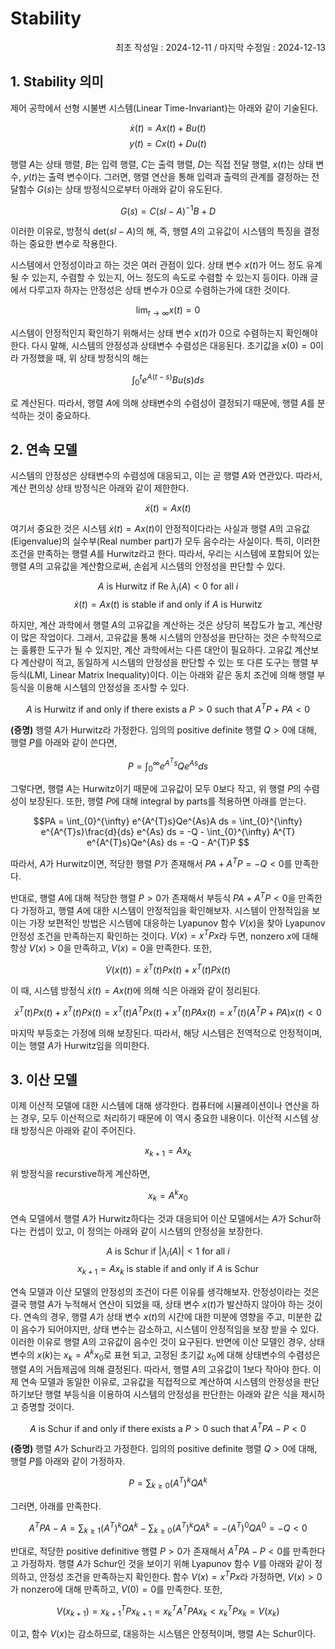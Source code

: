 # Stability
<p align="right">
최초 작성일 : 2024-12-11 / 마지막 수정일 : 2024-12-13
</p>

## 1. Stability 의미

제어 공학에서 선형 시불변 시스템(Linear Time-Invariant)는 아래와 같이 기술된다.

$$\dot{x}(t) = Ax(t) + Bu(t)$$
$$y(t) = Cx(t) + Du(t)$$

행렬 $A$는 상태 행렬, $B$는 입력 행렬, $C$는 출력 행렬, $D$는 직접 전달 행렬, $x(t)$는 상태 변수, $y(t)$는 출력 변수이다. 그러면, 행렬 연산을 통해 입력과 출력의 관계를 결정하는 전달함수 $G(s)$는 상태 방정식으로부터 아래와 같이 유도된다.

$$G(s) = C(sI - A)^{-1}B + D$$

이러한 이유로, 방정식 $\text{det}(sI - A)$의 해, 즉, 행렬 $A$의 고유값이 시스템의 특징을 결정하는 중요한 변수로 작용한다.

시스템에서 안정성이라고 하는 것은 여러 관점이 있다. 상태 변수 $x(t)$가 어느 정도 유계 될 수 있는지, 수렴할 수 있는지, 어느 정도의 속도로 수렴할 수 있는지 등이다. 아래 글에서 다루고자 하자는 안정성은 상태 변수가 $0$으로 수렴하는가에 대한 것이다.

$$\lim_{t \to \infty} x(t) = 0$$

시스템이 안정적인지 확인하기 위해서는 상태 변수 $x(t)$가 $0$으로 수렴하는지 확인해야한다. 다시 말해, 시스템의 안정성과 상태변수 수렴성은 대응된다. 초기값을 $x(0)=0$이라 가정했을 때, 위 상태 방정식의 해는 

$$\int_{0}^{t} e^{A(t-s)}Bu(s)ds$$

로 계산된다. 따라서, 행렬 $A$에 의해 상태변수의 수렴성이 결정되기 때문에, 행렬 $A$를 분석하는 것이 중요하다.

## 2. 연속 모델

시스템의 안정성은 상태변수의 수렴성에 대응되고, 이는 곧 행렬 $A$와 연관있다. 따라서, 계산 편의상 상태 방정식은 아래와 같이 제한한다.

$$\dot{x}(t) = Ax(t)$$

여기서 중요한 것은 시스템 $\dot{x}(t) = Ax(t)$이 안정적이다라는 사실과 행렬 $A$의 고유값(Eigenvalue)의 실수부(Real number part)가 모두 음수라는 사실이다. 특히, 이러한 조건을 만족하는 행렬 $A$를 Hurwitz라고 한다. 따라서, 우리는 시스템에 포함되어 있는 행렬 $A$의 고유값을 계산함으로써, 손쉽게 시스템의 안정성을 판단할 수 있다.

$$ A\text{ is Hurwitz if Re }\lambda_{i}(A) < 0\text{ for all }i $$
$$ \dot{x}(t) = Ax(t)\text{ is stable if and only if }A\text{ is Hurwitz} $$

하지만, 계산 과학에서 행렬 $A$의 고유값을 계산하는 것은 상당히 복잡도가 높고, 계산량이 많은 작업이다. 그래서, 고유값을 통해 시스템의 안정성을 판단하는 것은 수학적으로는 훌륭한 도구가 될 수 있지만, 계산 과학에서는 다른 대안이 필요하다. 고유값 계산보다 계산량이 적고, 동일하게 시스템의 안정성을 판단할 수 있는 또 다른 도구는 행렬 부등식(LMI, Linear Matrix Inequality)이다. 이는 아래와 같은 동치 조건에 의해 행렬 부등식을 이용해 시스템의 안정성을 조사할 수 있다.

$$ A\text{ is Hurwitz if and only if there exists a }P > 0\text{ such that }A^{T}P + PA < 0 $$

**(증명)** 행렬 $A$가 Hurwitz라 가정한다. 임의의 positive definite 행렬 $Q > 0$에 대해, 행렬 $P$를 아래와 같이 쓴다면,

$$ P = \int_{0}^{\infty} e^{A^{T}s}Qe^{As} ds $$

그렇다면, 행렬 $A$는 Hurwitz이기 때문에 고유값이 모두 $0$보다 작고, 위 행렬 $P$의 수렴성이 보장된다. 또한, 행렬 $P$에 대해 integral by parts를 적용하면 아래를 얻는다.

$$PA = \int_{0}^{\infty} e^{A^{T}s}Qe^{As}A ds = \int_{0}^{\infty} e^{A^{T}s}\frac{d}{ds} e^{As} ds = -Q - \int_{0}^{\infty} A^{T} e^{A^{T}s}Qe^{As} ds = -Q - A^{T}P $$

따라서, $A$가 Hurwitz이면, 적당한 행렬 $P$가 존재해서 $PA + A^{T} P = -Q < 0$를 만족한다.

반대로, 행렬 $A$에 대해 적당한 행렬 $P >0$가 존재해서 부등식 $PA + A^{T} P < 0$을 만족한다 가정하고, 행렬 $A$에 대한 시스템이 안정적임을 확인해보자. 시스템이 안정적임을 보이는 가장 보편적인 방법은 시스템에 대응하는 Lyapunov 함수 $V(x)$을 찾아 Lyapunov 안정성 조건을 만족하는지 확인하는 것이다. $V(x) = x^{T}Px$라 두면, nonzero $x$에 대해 항상 $V(x) > 0$을 만족하고, $V(x) = 0$을 만족한다. 또한,

$$ \dot{V}(x(t)) =  \dot{x}^{T}(t)Px(t) + x^{T}(t)P\dot{x}(t) $$

이 때, 시스템 방정식 $\dot{x}(t) = Ax(t)$에 의해 식은 아래와 같이 정리된다.

$$ \dot{x}^{T}(t)Px(t) + x^{T}(t)P\dot{x}(t) = x^{T}(t) A^{T}Px(t) + x^{T}(t)PAx(t)=x^{T}(t)(A^{T}P + PA) x(t) < 0 $$

마지막 부등호는 가정에 의해 보장된다. 따라서, 해당 시스템은 전역적으로 안정적이며, 이는 행렬 $A$가 Hurwitz임을 의미한다.

## 3. 이산 모델 

이제 이산적 모델에 대한 시스템에 대해 생각한다. 컴퓨터에 시뮬레이션이나 연산을 하는 경우, 모두 이산적으로 처리하기 때문에 이 역시 중요한 내용이다. 이산적 시스템 상태 방정식은 아래와 같이 주어진다.

$$ x_{k+1} = A x_{k}$$ 

위 방정식을 recurstive하게 계산하면,

$$ x_{k} = A^{k} x_{0} $$

연속 모델에서 행렬 $A$가 Hurwitz하다는 것과 대응되어 이산 모델에서는 $A$가 Schur하다는 컨셉이 있고, 이 정의는 아래와 같이 시스템의 안정성을 보장한다.

$$ A\text{ is Schur if }|\lambda_{i}(A)| < 1\text{ for all }i $$
$$ x_{k+1} = A x_{k}\text{ is stable if and only if }A\text{ is Schur} $$

연속 모델과 이산 모델의 안정성의 조건이 다른 이유를 생각해보자. 안정성이라는 것은 결국 행렬 $A$가 누적해서 연산이 되었을 때, 상태 변수 $x(t)$가 발산하지 않아야 하는 것이다. 연속의 경우, 행렬 $A$가 상태 변수 $x(t)$의 시간에 대한 미분에 영향을 주고, 미분한 값이 음수가 되어야지만, 상태 변수는 감소하고, 시스템이 안정적임을 보장 받을 수 있다. 이러한 이유로 행렬 $A$의 고유값이 음수인 것이 요구된다. 반면에 이산 모델인 경우, 상태변수의 $x(k)$는 $x_{k} = A^{k} x_{0}$로 표현 되고, 고정된 초기값 $x_{0}$에 대해 상태변수의 수렴성은 행렬 $A$의 거듭제곱에 의해 결정된다. 따라서, 행렬 $A$의 고유값이 1보다 작아야 한다. 이제 연속 모델과 동일한 이유로, 고유값을 직접적으로 계산하여 시스템의 안정성을 판단하기보단 행렬 부등식을 이용하여 시스템의 안정성을 판단한는 아래와 같은 식을 제시하고 증명할 것이다.

$$ A\text{ is Schur if and only if there exists a }P > 0\text{ such that }A^{T}PA - P < 0 $$

**(증명)** 행렬 $A$가 Schur라고 가정한다. 임의의 positive definite 행렬 $Q > 0$에 대해, 행렬 $P$를 아래와 같이 가정하자.

$$ P = \sum_{k \geq 0} (A^{T})^{k} Q A^{k}$$

그러면, 아래를 만족한다.

$$ A^{T}PA - A = \sum_{k \geq 1} (A^{T})^{k} Q A^{k} - \sum_{k \geq 0} (A^{T})^{k} Q A^{k} = - (A^{T})^{0} Q A^{0} = -Q < 0 $$

반대로, 적당한 positive definitive 행렬 $P > 0$가 존재해서 $A^{T}PA - P < 0$를 만족한다고 가정하자. 행렬 $A$가 Schur인 것을 보이기 위해 Lyapunov 함수 $V$를 아래와 같이 정의하고, 안정성 조건을 만족하는지 확인한다. 함수 $V(x) = x^{T} P x$라 가정하면, $V(x) > 0$가 nonzero에 대해 만족하고, $V(0) = 0$를 만족한다. 또한,

$$ V(x_{k+1}) = x^{T}_{k+1} P x_{k+1} = x^{T}_{k} A^{T} P A x_{k} < x^{T}_{k} P x_{k} = V(x_{k}) $$

이고, 함수 $V(x)$는 감소하므로, 대응하는 시스템은 안정적이며, 행렬 $A$는 Schur이다.

